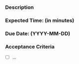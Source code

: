 
### Description

### Expected Time: (in minutes)
### Due Date: (YYYY-MM-DD)

### Acceptance Criteria
- [ ] ...
